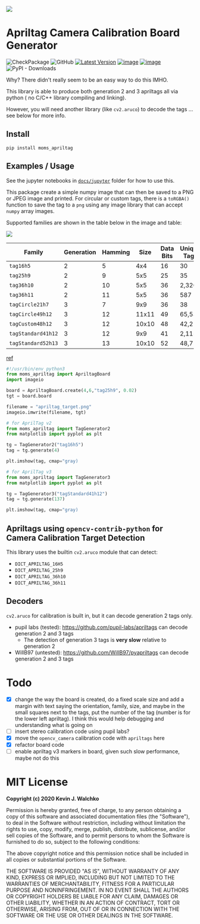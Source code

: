 ![](https://github.com/MomsFriendlyRobotCompany/moms_apriltag/blob/master/example/apriltag_target.png?raw=true)

# Apriltag Camera Calibration Board Generator
![CheckPackage](https://github.com/MomsFriendlyRobotCompany/moms_apriltag/workflows/CheckPackage/badge.svg)
![GitHub](https://img.shields.io/github/license/MomsFriendlyRobotCompany/moms_apriltag)
[![Latest Version](https://img.shields.io/pypi/v/moms_apriltag.svg)](https://pypi.python.org/pypi/moms_apriltag/)
[![image](https://img.shields.io/pypi/pyversions/moms_apriltag.svg)](https://pypi.python.org/pypi/moms_apriltag)
[![image](https://img.shields.io/pypi/format/moms_apriltag.svg)](https://pypi.python.org/pypi/moms_apriltag)
![PyPI - Downloads](https://img.shields.io/pypi/dm/moms_apriltag?color=aqua)

Why? There didn't really seem to be an easy way to do this IMHO.

This library is able to produce both generation 2 and 3 apriltags all via python (
no C/C++ library compiling and linking).

However, you will need another library (like `cv2.aruco`) to decode the tags ... see below for more info.

## Install

```
pip install moms_apriltag
```

## Examples / Usage

See the jupyter notebooks in [`docs/jupyter`](https://github.com/MomsFriendlyRobotCompany/moms_apriltag/tree/master/docs/jupyter) folder for how to use this.

This package create a simple numpy image that can then be saved
to a PNG or JPEG image and printed. For circular or custom tags,
there is a `toRGBA()` function to save the tag to a `png` using
any image library that can accept `numpy` array images.

Supported families are shown in the table below in the image and table:

![](https://raw.githubusercontent.com/MomsFriendlyRobotCompany/moms_apriltag/master/pics/apriltag_formats.png)

| Family    | Generation | Hamming | Size | Data Bits | Unique Tags |
|-----------|------------|---------|------|-----------|-------------|
| `tag16h5` | 2          | 5       | 4x4  | 16        | 30
| `tag25h9` | 2          | 9       | 5x5  | 25        | 35
| `tag36h10`| 2          | 10      | 5x5  | 36        | 2,320
| `tag36h11`| 2          | 11      | 5x5  | 36        | 587
| `tagCircle21h7`| 3     | 7       | 9x9  | 36        | 38
| `tagCircle49h12`| 3    | 12      | 11x11| 49        | 65,535
| `tagCustom48h12`| 3    | 12      | 10x10| 48        | 42,211
| `tagStandard41h12`| 3  | 12      | 9x9  | 41        | 2,115
| `tagStandard52h13`| 3  | 13      | 10x10| 52        | 48,714

[ref](https://optitag.io/blogs/news/designing-your-perfect-apriltag)

```python
#!/usr/bin/env python3
from moms_apriltag import ApriltagBoard
import imageio

board = ApriltagBoard.create(4,6,"tag25h9", 0.02)
tgt = board.board

filename = "apriltag_target.png"
imageio.imwrite(filename, tgt)
```

```python
# for AprilTag v2
from moms_apriltag import TagGenerator2
from matplotlib import pyplot as plt

tg = TagGenerator2("tag16h5")
tag = tg.generate(4)

plt.imshow(tag, cmap="gray)
```

```python
# for AprilTag v3
from moms_apriltag import TagGenerator3
from matplotlib import pyplot as plt

tg = TagGenerator3("tagStandard41h12")
tag = tg.generate(137)

plt.imshow(tag, cmap="gray)
```
## Apriltags using `opencv-contrib-python` for Camera Calibration Target Detection

This library uses the builtin `cv2.aruco` module that can detect:

- `DICT_APRILTAG_16H5`
- `DICT_APRILTAG_25h9`
- `DICT_APRILTAG_36h10`
- `DICT_APRILTAG_36h11`

## Decoders

`cv2.aruco` for calibration is built in, but it can decode generation 2 tags only.

- pupil labs (tested): https://github.com/pupil-labs/apriltags can decode generation 2 and 3 tags
    - The detection of generation 3 tags is **very slow** relative to generation 2
- WillB97 (untested): https://github.com/WillB97/pyapriltags can decode generation 2 and 3 tags

# Todo

- [x] change the way the board is created, do a fixed scale size and add a margin with
      text saying the orientation, family, size, and maybe in the small squares next to
      the tags, put the number of the tag (number is for the lower left apriltag). I think
      this would help debugging and understanding what is going on
- [ ] insert stereo calibration code using pupil labs?
- [x] move the `opencv_camera` calibration code with `apriltags` here
- [x] refactor board code
- [ ] enable apriltag v3 markers in board, given such slow performance, maybe not do this

# MIT License

**Copyright (c) 2020 Kevin J. Walchko**

Permission is hereby granted, free of charge, to any person obtaining a copy
of this software and associated documentation files (the "Software"), to deal
in the Software without restriction, including without limitation the rights
to use, copy, modify, merge, publish, distribute, sublicense, and/or sell
copies of the Software, and to permit persons to whom the Software is
furnished to do so, subject to the following conditions:

The above copyright notice and this permission notice shall be included in all
copies or substantial portions of the Software.

THE SOFTWARE IS PROVIDED "AS IS", WITHOUT WARRANTY OF ANY KIND, EXPRESS OR
IMPLIED, INCLUDING BUT NOT LIMITED TO THE WARRANTIES OF MERCHANTABILITY,
FITNESS FOR A PARTICULAR PURPOSE AND NONINFRINGEMENT. IN NO EVENT SHALL THE
AUTHORS OR COPYRIGHT HOLDERS BE LIABLE FOR ANY CLAIM, DAMAGES OR OTHER
LIABILITY, WHETHER IN AN ACTION OF CONTRACT, TORT OR OTHERWISE, ARISING FROM,
OUT OF OR IN CONNECTION WITH THE SOFTWARE OR THE USE OR OTHER DEALINGS IN THE
SOFTWARE.
